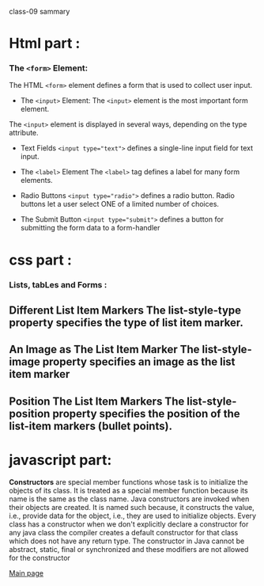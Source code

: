 class-09 sammary

# Html part :

### The `<form>` Element:

The HTML `<form>` element defines a form that is used to collect user input.

* The `<input>` Element:
The `<input>` element is the most important form element.

The `<input>` element is displayed in several ways, depending on the type attribute.

* Text Fields
`<input type="text">` defines a single-line input field for text input.

* The `<label>` Element
The `<label>` tag defines a label for many form elements.

* Radio Buttons
`<input type="radio">` defines a radio button.
Radio buttons let a user select ONE of a limited number of choices.

* The Submit Button
`<input type="submit">` defines a button for submitting the form data to a form-handler

# css part :

### Lists, tabLes and Forms :

Different List Item Markers
The list-style-type property specifies the type of list item marker.
-----------------------------------------------------------------------
An Image as The List Item Marker
The list-style-image property specifies an image as the list item marker
------------------------------------------------------------------------
Position The List Item Markers
The list-style-position property specifies the position of the list-item markers (bullet points).
------------------------------------------------------------------------

# javascript part:

**Constructors** are special member functions whose task is to initialize the objects of its class. It is treated as a special member function because its name is the same as the class name. Java constructors are invoked when their objects are created. It is named such because, it constructs the value, i.e., provide data for the object, i.e., they are used to initialize objects. Every class has a constructor when we don't explicitly declare a constructor for any java class the compiler creates a default constructor for that class which does not have any return type. The constructor in Java cannot be abstract, static, final or synchronized and these modifiers are not allowed for the constructor

[Main page](https://osamamousa204.github.io/reading-notes/)